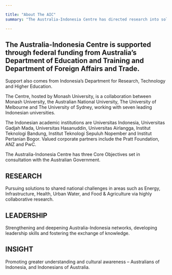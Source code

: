 ```yaml
---

title: "About The AIC"
summary: "The Australia-Indonesia Centre has directed research into solutions to pressing local problems, and an investment in conscious relationship building."

---
```

<div id="top-target"></div>

## The Australia-Indonesia Centre is supported through federal funding from Australia’s Department of Education and Training and Department of Foreign Affairs and Trade.

Support also comes from Indonesia’s Department for Research, Technology and Higher Education.

The Centre, hosted by Monash University, is a collaboration between Monash University, the Australian National University, The University of Melbourne and The University of Sydney, working with seven leading Indonesian universities. 

The Indonesian academic institutions are Universitas Indonesia, Universitas Gadjah Mada, Universitas Hasanuddin, Universitas Airlangga, Institut Teknologi Bandung, Institut Teknologi Sepuluh Nopember and Institut Pertanian Bogor. Valued corporate partners include the Pratt Foundation, ANZ and PwC.

The Australia-Indonesia Centre has three Core Objectives set in consultation with the Australian Government.

## RESEARCH

Pursuing solutions to shared national challenges in areas such as Energy, Infrastructure, Health, Urban Water, and Food & Agriculture via highly collaborative research.

## LEADERSHIP

Strengthening and deepening Australia-Indonesia networks, developing leadership skills and fostering the exchange of knowledge.

<div id="bot-target"></div>

## INSIGHT

Promoting greater understanding and cultural awareness – Australians of Indonesia, and Indonesians of Australia.
